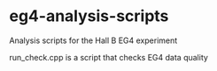 # eg4-analysis-scripts
Analysis scripts for the Hall B EG4 experiment

run_check.cpp is a script that checks EG4 data quality
